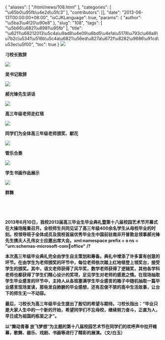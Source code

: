 {
    "aliases": [
        "/html/news/108.html"
    ],
    "categories": [
        "\u65b0\u95fb\u4e2d\u5fc3"
    ],
    "contributors": [],
    "date": "2013-06-13T00:00:00+08:00",
    "isCJKLanguage": true,
    "params": {
        "author": "\u5ba3\u4f20\u90e8"
    },
    "slug": "108",
    "tags": [
        "\u5b66\u6821\u8981\u95fb"
    ],
    "title": "\u6211\u68212013\u5c4a\u9ad8\u4e09\u6bd5\u4e1a\u5178\u793c\u66a8\u7b2c\u5341\u516b\u5c4a\u6821\u56ed\u827a\u672f\u8282\u9686\u91cd\u53ec\u5f00",
    "toc": true
}
**![](https://cdn.tfls.online/mirror/full/b6aa2a938e9ff32dfb9ecbb17125f79c6c4c46fb.jpg)**

**刁校长致辞**

**![](https://cdn.tfls.online/mirror/full/6ad87f8509b3f987023f1214d6ec8ee5ec5261a8.jpg)**

**吴书记致辞**

**![](https://cdn.tfls.online/mirror/full/5b91a57175a56bb53d0ef3c6ff979f5a7e76fe15.jpg)**

**郝光锋先生讲话**

**![](https://cdn.tfls.online/mirror/full/3694d6f26255fefcd250c5dac0a069ca54bfcb02.jpg)**

**高三年级老师走红毯**

**![](https://cdn.tfls.online/mirror/full/d4427458dc51c39c29e0be38c8825509bb81a240.jpg)**

**同学们为全体高三年级老师颁奖、献花**

**![](https://cdn.tfls.online/mirror/full/fcc1f6a5b497e9d92a0b8f8a024e578a25e3aea0.jpg)**

**管乐合奏**

**![](https://cdn.tfls.online/mirror/full/287a45538c91e0330db468133c79273ddc8050e0.jpg)**

**学生书画作品展示**

**![](https://cdn.tfls.online/mirror/full/4f30e766f81147f83e62a350afc56920de847260.jpg)**

**群舞**

 

 

**2013年6月10日，我校2013届高三毕业生毕业典礼暨第十八届校园艺术节开幕式在大操场隆重召开。全校师生共同见证了高三年级400余名学生从母校毕业的时刻。校领导班子全体成员及我校首届优秀毕业生中国前驻南非开普敦总领事郝光锋先生携夫人孔伟女士应邀出席大会。xml:namespace prefix = o ns = "urn:schemas-microsoft-com:office:office" /?**

**本次高三年级毕业典礼完全由学生自主策划和筹备。典礼中增添了许多富有创意的环节。在由学生为老师颁奖的环节中，每位老师依次踏上红地毯登上领奖台，接受学生的颁奖。其中，语文老师获得了风华奖，数学老师获得了逻辑奖，其他各学科老师也都获得了学生们精心设计的奖项，足见学生对老师的感恩之情。在现场抽取学生毕业感言的环节中，主持人从各班塞满学生毕业感言的箱子中随机抽取一篇毕业感言现场宣读，那些发自肺腑的毕业感想，还有忍俊不禁的高中生活故事，让台下的师生无一不动容。**

**最后，刁校长为高三年级毕业生提出了殷切的希望与期待。刁校长指出：“毕业只是大家人生中的一个新的开始，希望同学们不忘母校，继续努力奋斗，正直为人，早日成为祖国的栋梁之才”。**

**以“舞动青春 放飞梦想”为主题的第十八届校园艺术节在同学们的欢呼声中拉开帷幕，歌舞、器乐、戏剧、书画等进行了精彩的展演。（文/白玉）**

